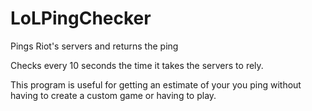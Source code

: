# LoLPingChecker
Pings Riot's servers and returns the ping

Checks every 10 seconds the time it takes the servers to rely.

This program is useful for getting an estimate of your you ping without having to create a custom game or having to play.
